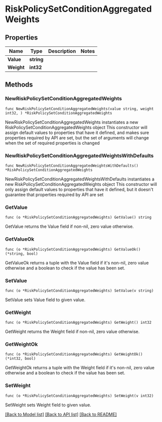 # RiskPolicySetConditionAggregatedWeights

## Properties

Name | Type | Description | Notes
------------ | ------------- | ------------- | -------------
**Value** | **string** |  | 
**Weight** | **int32** |  | 

## Methods

### NewRiskPolicySetConditionAggregatedWeights

`func NewRiskPolicySetConditionAggregatedWeights(value string, weight int32, ) *RiskPolicySetConditionAggregatedWeights`

NewRiskPolicySetConditionAggregatedWeights instantiates a new RiskPolicySetConditionAggregatedWeights object
This constructor will assign default values to properties that have it defined,
and makes sure properties required by API are set, but the set of arguments
will change when the set of required properties is changed

### NewRiskPolicySetConditionAggregatedWeightsWithDefaults

`func NewRiskPolicySetConditionAggregatedWeightsWithDefaults() *RiskPolicySetConditionAggregatedWeights`

NewRiskPolicySetConditionAggregatedWeightsWithDefaults instantiates a new RiskPolicySetConditionAggregatedWeights object
This constructor will only assign default values to properties that have it defined,
but it doesn't guarantee that properties required by API are set

### GetValue

`func (o *RiskPolicySetConditionAggregatedWeights) GetValue() string`

GetValue returns the Value field if non-nil, zero value otherwise.

### GetValueOk

`func (o *RiskPolicySetConditionAggregatedWeights) GetValueOk() (*string, bool)`

GetValueOk returns a tuple with the Value field if it's non-nil, zero value otherwise
and a boolean to check if the value has been set.

### SetValue

`func (o *RiskPolicySetConditionAggregatedWeights) SetValue(v string)`

SetValue sets Value field to given value.


### GetWeight

`func (o *RiskPolicySetConditionAggregatedWeights) GetWeight() int32`

GetWeight returns the Weight field if non-nil, zero value otherwise.

### GetWeightOk

`func (o *RiskPolicySetConditionAggregatedWeights) GetWeightOk() (*int32, bool)`

GetWeightOk returns a tuple with the Weight field if it's non-nil, zero value otherwise
and a boolean to check if the value has been set.

### SetWeight

`func (o *RiskPolicySetConditionAggregatedWeights) SetWeight(v int32)`

SetWeight sets Weight field to given value.



[[Back to Model list]](../README.md#documentation-for-models) [[Back to API list]](../README.md#documentation-for-api-endpoints) [[Back to README]](../README.md)


